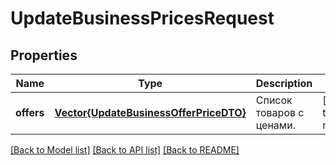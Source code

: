 # UpdateBusinessPricesRequest


## Properties
Name | Type | Description | Notes
------------ | ------------- | ------------- | -------------
**offers** | [**Vector{UpdateBusinessOfferPriceDTO}**](UpdateBusinessOfferPriceDTO.md) | Список товаров с ценами. | [default to nothing]


[[Back to Model list]](../README.md#models) [[Back to API list]](../README.md#api-endpoints) [[Back to README]](../README.md)


